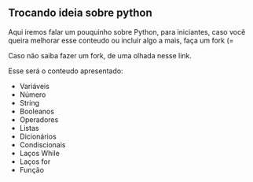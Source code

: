 ## Trocando ideia sobre python

Aqui iremos falar um pouquinho sobre Python, para iniciantes, caso você queira melhorar esse conteudo ou incluir algo a mais, faça um fork (=

Caso não saiba fazer um fork, de uma olhada nesse link.

Esse será o conteudo apresentado:
* Variáveis
* Número
* String
* Booleanos
* Operadores
* Listas
* Dicionários 
* Condiscionais
* Laços While
* Laços for
* Função